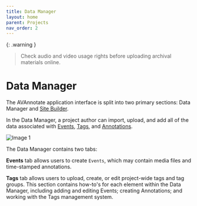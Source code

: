 ```yaml
---
title: Data Manager
layout: home
parent: Projects
nav_order: 2
---
```

{: .warning }
> Check audio and video usage rights before uploading archival materials online.

# Data Manager
The AVAnnotate application interface is split into two primary sections: Data Manager and [Site Builder](https://avannotate.github.io/documentation/pages/site-builder/). 

In the Data Manager, a project author can import, upload, and add all of the data associated with [Events](https://avannotate.github.io/documentation/pages/events/), [Tags](https://avannotate.github.io/documentation/pages/tags/), and [Annotations](https://avannotate.github.io/documentation/pages/annotations/). 

![Image 1](../../assets/data_updated_1.png)

The Data Manager contains two tabs: 

**Events** tab allows users to create `Events`, which may contain media files and time-stamped annotations.

**Tags** tab allows users to upload, create, or edit project-wide tags and tag groups. This section contains how-to's for each element within the Data Manager, including adding and editing Events; creating Annotations; and working with the Tags management system. 




